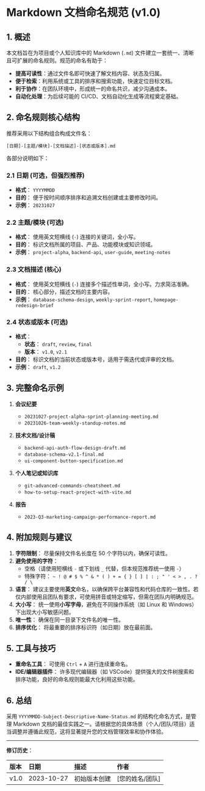 # Markdown 文档命名规范 (v1.0)

## 1. 概述

本文档旨在为项目或个人知识库中的 Markdown (`.md`) 文件建立一套统一、清晰且可扩展的命名规则。规范的命名有助于：

- **提高可读性**：通过文件名即可快速了解文档内容、状态及归属。
- **便于检索**：利用系统或工具的排序和搜索功能，快速定位目标文档。
- **利于协作**：在团队环境中，形成统一的命名共识，减少沟通成本。
- **自动化处理**：为后续可能的 CI/CD、文档自动化生成等流程奠定基础。

## 2. 命名规则核心结构

推荐采用以下结构组合构成文件名：

`[日期]-[主题/模块]-[文档描述]-[状态或版本].md`

各部分说明如下：

### 2.1 日期 (可选，但强烈推荐)

- **格式**： `YYYYMMDD`
- **目的**： 便于按时间顺序排序和追溯文档创建或主要修改时间。
- **示例**： `20231027`

### 2.2 主题/模块 (可选)

- **格式**： 使用英文短横线 (`-`) 连接的关键词，全小写。
- **目的**： 标识文档所属的项目、产品、功能模块或知识领域。
- **示例**： `project-alpha`, `backend-api`, `user-guide`, `meeting-notes`

### 2.3 文档描述 (核心)

- **格式**： 使用英文短横线 (`-`) 连接多个描述性单词，全小写。力求简洁准确。
- **目的**： 核心部分，描述文档的主要内容。
- **示例**： `database-schema-design`, `weekly-sprint-report`, `homepage-redesign-brief`

### 2.4 状态或版本 (可选)

- **格式**：
    - **状态**： `draft`, `review`, `final`
    - **版本**： `v1.0`, `v2.1`
- **目的**： 标识文档的当前状态或版本号，适用于需迭代或评审的文档。
- **示例**： `draft`, `v1.2`

## 3. 完整命名示例

1. **会议纪要**
    - `20231027-project-alpha-sprint-planning-meeting.md`
    - `20231026-team-weekly-standup-notes.md`

2. **技术文档/设计稿**
    - `backend-api-auth-flow-design-draft.md`
    - `database-schema-v2.1-final.md`
    - `ui-component-button-specification.md`

3. **个人笔记或知识库**
    - `git-advanced-commands-cheatsheet.md`
    - `how-to-setup-react-project-with-vite.md`

4. **报告**
    - `2023-Q3-marketing-campaign-performance-report.md`

## 4. 附加规则与建议

1. **字符限制**： 尽量保持文件名长度在 50 个字符以内，确保可读性。
2. **避免使用的字符**：
    - 空格（请使用短横线 `-` 或下划线 `_` 代替，但本规范推荐统一使用 `-`）
    - 特殊字符： `~ ! @ # $ % ^ & * ( ) + = { } [ ] | : ; " ' < > , . ? / \`
3. **语言**： 建议主要使用**英文**命名，以确保跨平台兼容性和代码仓库的一致性。若仅内部使用且团队有要求，可使用拼音或特定缩写，但需在团队内明确规范。
4. **大小写**： 统一使用**小写字母**，避免在不同操作系统（如 Linux 和 Windows）下出现大小写敏感问题。
5. **唯一性**： 确保在同一目录下文件名的唯一性。
6. **排序优化**： 将最重要的排序标识符（如日期）放在最前面。

## 5. 工具与技巧

- **重命名工具**： 可使用 `Ctrl` + `A` 进行连续重命名。
- **IDE/编辑器插件**： 许多现代编辑器（如 VSCode）提供强大的文件树搜索和排序功能，良好的命名规则能最大化利用这些功能。

## 6. 总结

采用 `YYYYMMDD-Subject-Descriptive-Name-Status.md` 的结构化命名方式，是管理 Markdown 文档的最佳实践之一。请根据您的具体场景（个人/团队/项目）适当调整并遵循此规范，这将显著提升您的文档管理效率和协作体验。

---

**修订历史**：

| 版本 | 日期       | 描述         | 作者            |
| :--- | :--------- | :----------- | :-------------- |
| v1.0 | 2023-10-27 | 初始版本创建 | [您的姓名/团队] |
